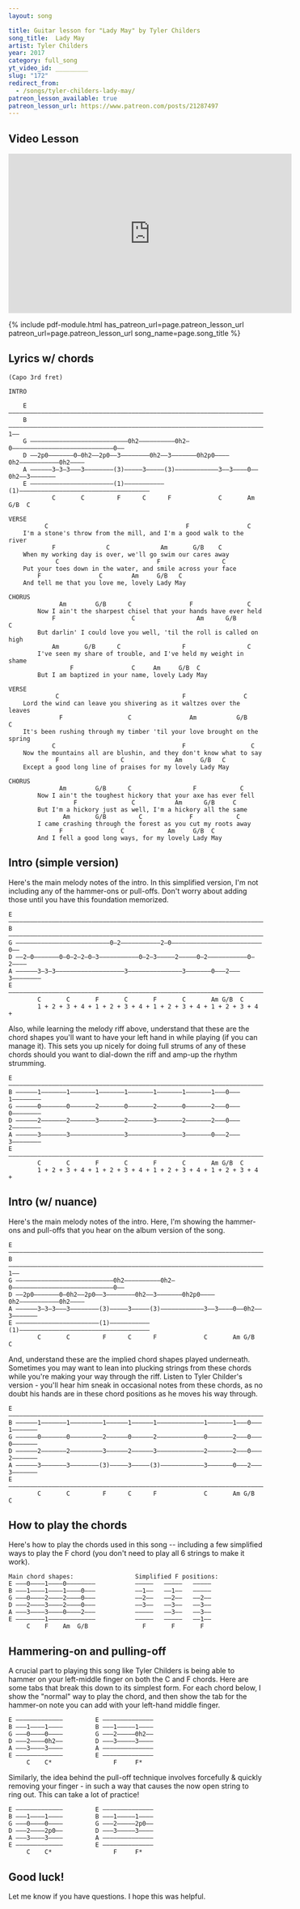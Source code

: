 ```yaml
---
layout: song

title: Guitar lesson for "Lady May" by Tyler Childers
song_title:  Lady May
artist: Tyler Childers
year: 2017
category: full_song
yt_video_id: _________
slug: "172"
redirect_from:
  - /songs/tyler-childers-lady-may/
patreon_lesson_available: true
patreon_lesson_url: https://www.patreon.com/posts/21287497
---
```


## Video Lesson

<iframe width="560" height="315" src="https://www.youtube.com/embed/bmRLWIJ2dLc?showinfo=0" frameborder="0" allowfullscreen></iframe>

{% include pdf-module.html has_patreon_url=page.patreon_lesson_url patreon_url=page.patreon_lesson_url song_name=page.song_title %}

## Lyrics w/ chords

    (Capo 3rd fret)

    INTRO

        E ––––––––––––––––––––––––––––––––––––––––––––––––––––––––––––––––––––––––––––
        B –––––––––––––––––––––––––––––––––––––––––––––––––––––––––––––––––––––––––1––
        G –––––––––––––––––––––––––––0h2––––––––––0h2–0––––––––––––––––––––––––––––0––
        D ––2p0–––––––0–0h2––2p0––3––––––––0h2––3–––––––0h2p0––––0h2–––––––––––0h2––––
        A ––––––3–3–3–––3––––––––(3)–––––3–––––(3)––––––––––––3––3––––0––0h2––3–––––––
        E –––––––––––––––––––––––(1)–––––––––––(1)––––––––––––––––––––––––––––––––––––
                C       C         F      C      F             C       Am G/B  C        

    VERSE
              C                                      F                C
        I'm a stone's throw from the mill, and I'm a good walk to the river
                F              C              Am       G/B    C
        When my working day is over, we'll go swim our cares away
                 C                           F                 C
        Put your toes down in the water, and smile across your face
            F                C        Am     G/B   C
        And tell me that you love me, lovely Lady May

    CHORUS
                  Am        G/B      C                F               C
            Now I ain't the sharpest chisel that your hands have ever held
                F                     C                 Am      G/B       C
            But darlin' I could love you well, 'til the roll is called on high
                Am       G/B      C                 F                 C
            I've seen my share of trouble, and I've held my weight in shame
                     F                C     Am     G/B  C
            But I am baptized in your name, lovely Lady May

    VERSE
                 C                                  F                C
        Lord the wind can leave you shivering as it waltzes over the leaves
                  F                  C                Am           G/B    C
        It's been rushing through my timber 'til your love brought on the spring
                C                                   F                  C
        Now the mountains all are blushin, and they don't know what to say
                 F                 C              Am     G/B   C
        Except a good long line of praises for my lovely Lady May

    CHORUS
                  Am        G/B      C                 F            C
            Now I ain't the toughest hickory that your axe has ever fell
                      F               C           Am      G/B     C
            But I'm a hickory just as well, I'm a hickory all the same
                   Am       G/B         C             F            C
            I came crashing through the forest as you cut my roots away
                  F                C            Am     G/B  C
            And I fell a good long ways, for my lovely Lady May

## Intro (simple version)

Here's the main melody notes of the intro. In this simplified version, I'm not including any of the hammer-ons or pull-offs. Don't worry about adding those until you have this foundation memorized.

    E –––––––––––––––––––––––––––––––––––––––––––––––––––––––––––––––––––––––
    B –––––––––––––––––––––––––––––––––––––––––––––––––––––––––––––––––––––––
    G ––––––––––––––––––––––––––0–2–––––––––––2–0–––––––––––––––––––––––––0––
    D ––2–0–––––––0–0–2–2–0–3–––––––––––0–2–3–––––2–––––0–2–––––––––––0–2––––
    A ––––––3–3–3–––––––––––––––––––3–––––––––––––––3–––––––0–––2–––3––––––––
    E –––––––––––––––––––––––––––––––––––––––––––––––––––––––––––––––––––––––
            C       C       F       C       F       C       Am G/B  C        
            1 + 2 + 3 + 4 + 1 + 2 + 3 + 4 + 1 + 2 + 3 + 4 + 1 + 2 + 3 + 4 +

Also, while learning the melody riff above, understand that these are the chord shapes you'll want to have your left hand in while playing (if you can manage it). This sets you up nicely for doing full strums of any of these chords should you want to dial-down the riff and amp-up the rhythm strumming.

    E –––––––––––––––––––––––––––––––––––––––––––––––––––––––––––––––––––––––
    B ––––––1–––––––1–––––––1–––––––1–––––––1–––––––1–––––––1–––0–––1––––––––
    G ––––––0–––––––0–––––––2–––––––0–––––––2–––––––0–––––––2–––0–––0––––––––
    D ––––––2–––––––2–––––––3–––––––2–––––––3–––––––2–––––––2–––0–––2––––––––
    A ––––––3–––––––3–––––––––––––––3–––––––––––––––3–––––––0–––2–––3––––––––
    E –––––––––––––––––––––––––––––––––––––––––––––––––––––––––––––––––––––––
            C       C       F       C       F       C       Am G/B  C         
            1 + 2 + 3 + 4 + 1 + 2 + 3 + 4 + 1 + 2 + 3 + 4 + 1 + 2 + 3 + 4 +

## Intro (w/ nuance)

Here's the main melody notes of the intro. Here, I'm showing the hammer-ons and pull-offs that you hear on the album version of the song.

    E ––––––––––––––––––––––––––––––––––––––––––––––––––––––––––––––––––––––––––––
    B –––––––––––––––––––––––––––––––––––––––––––––––––––––––––––––––––––––––––1––
    G –––––––––––––––––––––––––––0h2––––––––––0h2–0––––––––––––––––––––––––––––0––
    D ––2p0–––––––0–0h2––2p0––3––––––––0h2––3–––––––0h2p0––––0h2–––––––––––0h2––––
    A ––––––3–3–3–––3––––––––(3)–––––3–––––(3)––––––––––––3––3––––0––0h2––3–––––––
    E –––––––––––––––––––––––(1)–––––––––––(1)––––––––––––––––––––––––––––––––––––
            C       C         F      C      F             C       Am G/B  C        

And, understand these are the implied chord shapes played underneath. Sometimes you may want to lean into plucking strings from these chords while you're making your way through the riff. Listen to Tyler Childer's version - you'll hear him sneak in occasional notes from these chords, as no doubt his hands are in these chord positions as he moves his way through.

    E ––––––––––––––––––––––––––––––––––––––––––––––––––––––––––––––––––––––––––––
    B ––––––1–––––––1–––––––––1––––––1––––––1–––––––––––––1–––––––1–––0–––1–––––––
    G ––––––0–––––––0–––––––––2––––––0––––––2–––––––––––––0–––––––2–––0–––0–––––––
    D ––––––2–––––––2–––––––––3––––––2––––––3–––––––––––––2–––––––2–––0–––2–––––––
    A ––––––3–––––––3––––––––(3)–––––3–––––(3)––––––––––––3–––––––0–––2–––3–––––––
    E ––––––––––––––––––––––––––––––––––––––––––––––––––––––––––––––––––––––––––––
            C       C         F      C      F             C       Am G/B  C       

## How to play the chords

Here's how to play the chords used in this song -- including a few simplified ways to play the F chord (you don't need to play all 6 strings to make it work).

    Main chord shapes:                 Simplified F positions:
    E –––0––––1––––0––––––––           –––––   –––––   –––––
    B –––1––––1––––1––––0–––           ––1––   ––1––   –––––
    G –––0––––2––––2––––0–––           ––2––   ––2––   ––2––
    D –––2––––3––––2––––0–––           ––3––   ––3––   ––3––
    A –––3––––3––––0––––2–––           –––––   ––3––   ––3––
    E ––––––––1–––––––––––––           –––––   –––––   ––1––
         C    F    Am  G/B               F       F       F

## Hammering-on and pulling-off

A crucial part to playing this song like Tyler Childers is being able to hammer on your left-middle finger on both the C and F chords. Here are some tabs that break this down to its simplest form. For each chord below, I show the "normal" way to play the chord, and then show the tab for the hammer-on note you can add with your left-hand middle finger.

    E –––––––––––––         E ––––––––––––––
    B –––1––––1––––         B –––1–––––1––––
    G –––0––––0––––         G –––2–––––0h2––
    D –––2––––0h2––         D –––3–––––3––––
    A –––3––––3––––         A ––––––––––––––
    E –––––––––––––         E ––––––––––––––
         C    C*                 F     F*

Similarly, the idea behind the pull-off technique involves forcefully & quickly removing your finger - in such a way that causes the now open string to ring out. This can take a lot of practice!

    E –––––––––––––         E ––––––––––––––
    B –––1––––1––––         B –––1–––––1––––
    G –––0––––0––––         G –––2–––––2p0––
    D –––2––––2p0––         D –––3–––––3––––
    A –––3––––3––––         A ––––––––––––––
    E –––––––––––––         E ––––––––––––––
         C    C*                 F     F*

## Good luck!

Let me know if you have questions. I hope this was helpful.
